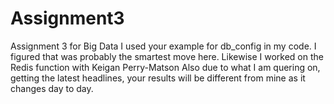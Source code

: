 # Assignment3
 Assignment 3 for Big Data
 I used your example for db_config in my code. I figured that was probably the smartest move here.
 Likewise I worked on the Redis function with Keigan Perry-Matson
 Also due to what I am quering on, getting the latest headlines, your results will be different from mine as it changes day to day.
